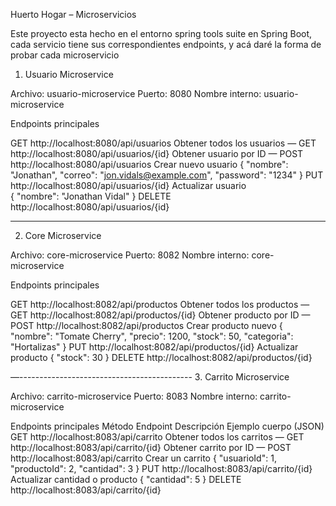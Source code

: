 Huerto Hogar – Microservicios

Este proyecto esta hecho en el entorno spring tools suite en Spring Boot, cada servicio tiene sus correspondientes endpoints, y acá daré la forma de probar cada 
microservicio 
1. Usuario Microservice

Archivo: usuario-microservice
Puerto: 8080
Nombre interno: usuario-microservice

Endpoints principales

GET	http://localhost:8080/api/usuarios	Obtener todos los usuarios	—
GET	http://localhost:8080/api/usuarios/{id}	Obtener usuario por ID	—
POST	http://localhost:8080/api/usuarios	Crear nuevo usuario	
{ 
"nombre": "Jonathan", 
"correo": "jon.vidals@example.com", 
"password": "1234" 
}
PUT	http://localhost:8080/api/usuarios/{id}	Actualizar usuario	
{ "nombre": "Jonathan Vidal" }
DELETE	http://localhost:8080/api/usuarios/{id}

-----------------------------------------------
2. Core Microservice

Archivo: core-microservice
Puerto: 8082
Nombre interno: core-microservice

Endpoints principales

GET	http://localhost:8082/api/productos	Obtener todos los productos	—
GET	http://localhost:8082/api/productos/{id}	Obtener producto por ID	—
POST	http://localhost:8082/api/productos	Crear producto nuevo	{ "nombre": "Tomate Cherry", 
"precio": 1200, 
"stock": 50, 
"categoria": "Hortalizas" }
PUT	http://localhost:8082/api/productos/{id}	Actualizar producto	{ "stock": 30 }
DELETE	http://localhost:8082/api/productos/{id}

—-------------------------------------------
3. Carrito Microservice

Archivo: carrito-microservice
Puerto: 8083
Nombre interno: carrito-microservice

Endpoints principales
Método	Endpoint	Descripción	Ejemplo cuerpo (JSON)
GET	http://localhost:8083/api/carrito	Obtener todos los carritos	—
GET	http://localhost:8083/api/carrito/{id}	Obtener carrito por ID	—
POST	http://localhost:8083/api/carrito	Crear un carrito	{ "usuarioId": 1,
"productoId": 2, 
"cantidad": 3 
}
PUT	http://localhost:8083/api/carrito/{id}	Actualizar cantidad o producto	{ "cantidad": 5 }
DELETE	http://localhost:8083/api/carrito/{id}
